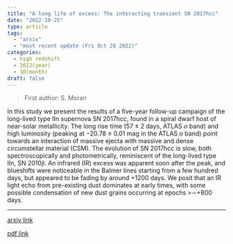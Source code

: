 ```yaml
---
title: "A long life of excess: The interacting transient SN 2017hcc"
date: "2022-10-25"
type: article
tags:
  - "arxiv"
  - "most recent update (Fri Oct 28 2022)"
categories:
  - high redshift
  - 2022(year)
  - 10(month)
draft: false
---
```


> First author: S. Moran

 In this study we present the results of a five-year follow-up campaign of the
long-lived type IIn supernova SN 2017hcc, found in a spiral dwarf host of
near-solar metallicity. The long rise time (57 $\pm$ 2 days, ATLAS $o$ band)
and high luminosity (peaking at $-$20.78 $\pm$ 0.01 mag in the ATLAS $o$ band)
point towards an interaction of massive ejecta with massive and dense
circumstellar material (CSM). The evolution of SN 2017hcc is slow, both
spectroscopically and photometrically, reminiscent of the long-lived type IIn,
SN 2010jl. An infrared (IR) excess was apparent soon after the peak, and
blueshifts were noticeable in the Balmer lines starting from a few hundred
days, but appeared to be fading by around +1200 days. We posit that an IR light
echo from pre-existing dust dominates at early times, with some possible
condensation of new dust grains occurring at epochs >$\sim$+800 days.

---
[arxiv link](http://arxiv.org/abs/2210.14076v1)

[pdf link](http://arxiv.org/pdf/2210.14076v1)